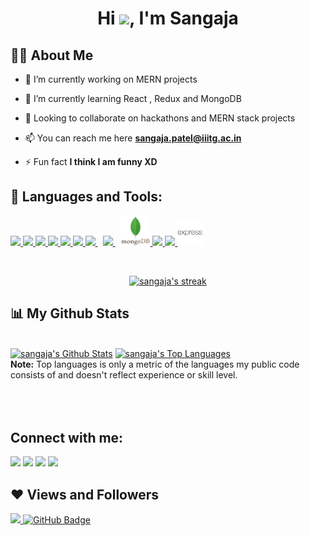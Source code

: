 <!-- ### Hi there 👋 -->

<!--
**sangajapatel06/sangajapatel06** is a ✨ _special_ ✨ repository because its `README.md` (this file) appears on your GitHub profile.

Here are some ideas to get you started:

- 🔭 I’m currently working on ...
- 🌱 I’m currently learning ...
- 👯 I’m looking to collaborate on ...
- 🤔 I’m looking for help with ...
- 💬 Ask me about ...
- 📫 How to reach me: ...
- 😄 Pronouns: ...
- ⚡ Fun fact: ...
-->

<!-- ### Hi there 👋
 -->
<!--
**sangajapatel06/sangajapatel06** is a ✨ _special_ ✨ repository because its `README.md` (this file) appears on your GitHub profile.

Here are some ideas to get you started:

- 🔭 I’m currently working on MERN projects
🌱 I’m currently learning React , Redux and MongoDB
👯 I’m looking to collaborate on hackathons and MERN stack projects
- 🤔 I’m looking for help with ...
- 💬 Ask me about ...
📫 How to reach me: **sangaja.patel@iiitg.ac.in**
- 😄 Pronouns: ...
⚡ Fun fact: **I think I am funny XD**
-->

<!-- <center><a href="#"><img width="100%" src="https://camo.githubusercontent.com/6607041227d81f650340ff070cc2843518acad359b57e5bb054a9fb7127aa041/68747470733a2f2f63646e2e6472696262626c652e636f6d2f75736572732f323634363432332f73637265656e73686f74732f353530373139362f636f6d70757465722e676966" height="300px" /></a></center>
 -->
<h1 align="center">Hi <img src="https://raw.githubusercontent.com/MartinHeinz/MartinHeinz/master/wave.gif" width="30px">, I'm Sangaja</h1>
<!-- <h3 align="center">I'm a Competitive Programmer and a Full Stack Developer from India.</h3> -->


## 🙋‍♂️ About Me

- 🔭 I’m currently working on MERN projects

- 🌱 I’m currently learning React , Redux and MongoDB

- 👯 Looking to collaborate on hackathons and MERN stack projects

- 📫 You can reach me here **sangaja.patel@iiitg.ac.in**

- ⚡ Fun fact **I think I am funny XD**

## 🚀 Languages and Tools:

<p align="left"> 
    <a href="https://www.java.com" target="_blank"> <img src="https://img.icons8.com/color/48/000000/java-coffee-cup-logo.png"/> </a>
<!--     <a href="https://reactjs.org/" target="_blank"> <img src="https://img.icons8.com/color/48/000000/react-native.png"/> </a> -->
<!--     <a href="https://spring.io/projects/spring-boot" target="_blank"> <img src="https://img.icons8.com/color/48/000000/spring-logo.png"/> </a>  -->
    <a href="https://developer.mozilla.org/en-US/docs/Web/JavaScript" target="_blank"> <img src="https://img.icons8.com/color/48/000000/javascript.png"/> </a> 
    <a href="https://www.w3.org/html/" target="_blank"> <img src="https://img.icons8.com/color/48/000000/html-5.png"/> </a> 
    <a href="https://www.w3schools.com/css/" target="_blank"> <img src="https://img.icons8.com/color/48/000000/css3.png"/> </a> 
    <a href="https://getbootstrap.com" target="_blank"> <img src="https://img.icons8.com/color/48/000000/bootstrap.png"/> </a> 
    <a href="https://www.python.org" target="_blank"> <img src="https://img.icons8.com/color/48/000000/python.png"/> </a> 
    <a style="padding-right:8px;" href="https://nodejs.org" target="_blank"> <img src="https://img.icons8.com/color/48/000000/nodejs.png"/> </a> 
    <a style="padding-right:8px;" href="https://www.mysql.com/" target="_blank"> <img src="https://img.icons8.com/fluent/50/000000/mysql-logo.png"/> </a>
    <a href="https://www.mongodb.com/" target="_blank"> <img src="https://raw.githubusercontent.com/devicons/devicon/master/icons/mongodb/mongodb-original-wordmark.svg" alt="mongodb" width="48" height="48"/> </a> 
<!--     <a href="https://firebase.google.com/" target="_blank"> <img src="https://img.icons8.com/color/48/000000/firebase.png"/> </a>  -->
<!--     <a href="https://postman.com" target="_blank"> <img src="https://www.vectorlogo.zone/logos/getpostman/getpostman-icon.svg" alt="postman" width="45" height="45"/> </a>    -->
    <a href="https://git-scm.com/" target="_blank"> <img src="https://img.icons8.com/color/48/000000/git.png"/> </a> 
    <a href="https://redux.js.org" target="_blank"> <img src="https://img.icons8.com/color/48/000000/redux.png"/> </a>
    <a href="https://expressjs.com" target="_blank"> <img src="https://raw.githubusercontent.com/devicons/devicon/master/icons/express/express-original-wordmark.svg" alt="express" width="40" height="40"/> </a>
</p>

<!-- [![React Badge](https://img.shields.io/badge/-React-61DBFB?style=for-the-badge&labelColor=black&logo=react&logoColor=61DBFB)](#)  [![Javascript Badge](https://img.shields.io/badge/-Javascript-F0DB4F?style=for-the-badge&labelColor=black&logo=javascript&logoColor=F0DB4F)](#) [![Typescript Badge](https://img.shields.io/badge/-Typescript-007acc?style=for-the-badge&labelColor=black&logo=typescript&logoColor=007acc)](#) [![Nodejs Badge](https://img.shields.io/badge/-Nodejs-3C873A?style=for-the-badge&labelColor=black&logo=node.js&logoColor=3C873A)](#) [![GraphQL Badge](https://img.shields.io/badge/-GraphQl-e535ab?style=for-the-badge&labelColor=black&logo=node.js&logoColor=e535ab)](#) -->
<br/>

<p align="center">
    <a href="https://github.com/xenonreborn/github-readme-streak-stats">
        <img title="🔥 Get streak stats for your profile at git.io/streak-stats" alt="sangaja's streak" src="https://github-readme-streak-stats.herokuapp.com/?user=sangajapatel06&theme=black-ice&hide_border=true&stroke=0000&background=060A0CD0"/>
    </a>
</p>

## 📊 My Github Stats

  <br/>
    <a href="https://github.com/sangajapatel06/github-readme-stats"><img alt="sangaja's Github Stats" src="https://github-readme-stats.vercel.app/api?username=sangajapatel06&show_icons=true&count_private=true&theme=react&hide_border=true&bg_color=0D1117" /></a>
  <a href="https://github.com/sangajapatel06/github-readme-stats"><img alt="sangaja's Top Languages" src="https://github-readme-stats.vercel.app/api/top-langs/?username=sangajapatel06&langs_count=8&count_private=true&layout=compact&theme=react&hide_border=true&bg_color=0D1117" /></a>
  <br/>
  <b>Note:</b> Top languages is only a metric of the languages my public code consists of and doesn't reflect experience or skill level.


<br/>
<br/>
<!-- 
<a href="https://github.com/xenonreborn/github-readme-activity-graph"><img alt="sangaja's Activity Graph" src="https://activity-graph.herokuapp.com/graph?username=xenonreborn&bg_color=0D1117&color=5BCDEC&line=5BCDEC&point=FFFFFF&hide_border=true" /></a> -->

<br/>
<br/>

## Connect with me:
<p align="left">

<a href = "https://www.linkedin.com/in/sangajapatel06/"><img src="https://img.icons8.com/fluent/48/000000/linkedin.png"/></a>
<a href = "https://twitter.com/SANGAJAPATEL06"><img src="https://img.icons8.com/fluent/48/000000/twitter.png"/></a>
<a href = "https://www.instagram.com/sangaja/"><img src="https://img.icons8.com/fluent/48/000000/instagram-new.png"/></a>
<a href = "https://www.youtube.com/channel/UCVGT5ys-DMU_NeLjrDWx0-A"><img src="https://img.icons8.com/color/48/000000/youtube-play.png"/></a>

</p>

## ❤ Views and Followers
<a href="https://github.com/Meghna-DAS/github-profile-views-counter">
    <img src="https://komarev.com/ghpvc/?username=sangajapatel06">
</a>
<a href="https://github.com/sangajapatel06?tab=followers"><img src="https://img.shields.io/github/followers/sangajapatel06?label=Followers&style=social" alt="GitHub Badge"></a>


